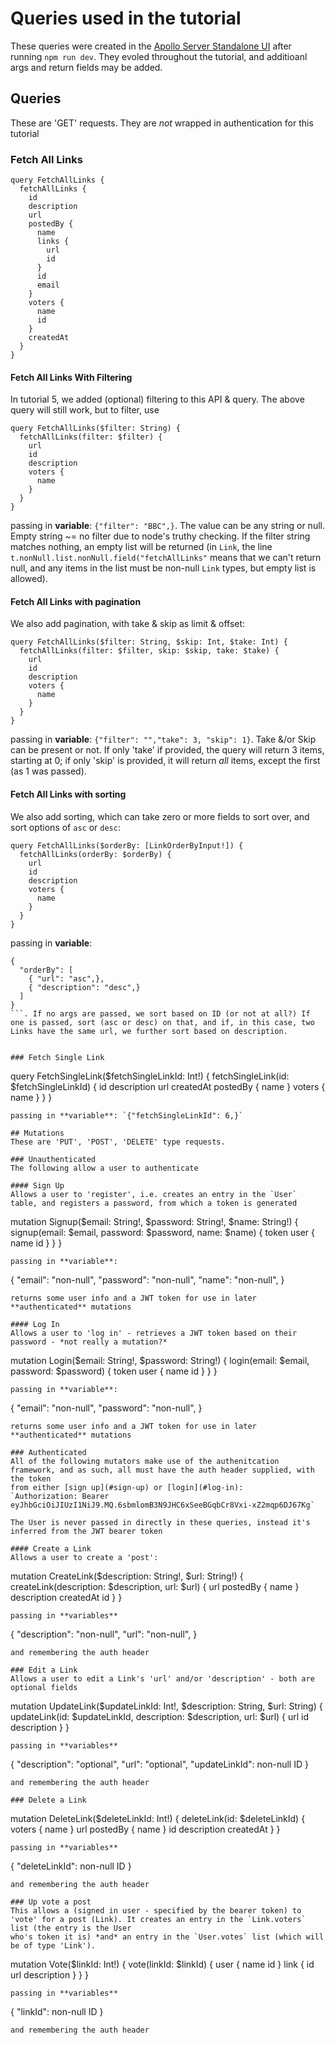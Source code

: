 # Queries used in the tutorial

These queries were created in the [Apollo Server Standalone UI](http://localhost:3000/) after running `npm run dev`. They evoled throughout
the tutorial, and additioanl args and return fields may be added.

## Queries
These are 'GET' requests. They are *not* wrapped in authentication for this tutorial

### Fetch All Links
```
query FetchAllLinks {
  fetchAllLinks {
    id
    description
    url
    postedBy {
      name
      links {
        url
        id
      }
      id
      email
    }
    voters {
      name
      id
    }
    createdAt
  }
}
```

#### Fetch All Links **With Filtering**
In tutorial 5, we added (optional) filtering to this API & query. The above query will still work, but to filter, use
```
query FetchAllLinks($filter: String) {
  fetchAllLinks(filter: $filter) {
    url
    id
    description
    voters {
      name
    }
  }
}
```
passing in **variable**: `{"filter": "BBC",}`. The value can be any string or null. Empty string ~= no filter due to node's truthy checking. If the filter string matches nothing, an empty list will be returned (in `Link`, the line `t.nonNull.list.nonNull.field("fetchAllLinks"` means that we can't return null, and any items in the list must be non-null `Link` types, but empty list is allowed).

#### Fetch All Links **with pagination**
We also add pagination, with take & skip as limit & offset:
```
query FetchAllLinks($filter: String, $skip: Int, $take: Int) {
  fetchAllLinks(filter: $filter, skip: $skip, take: $take) {
    url
    id
    description
    voters {
      name
    }
  }
}
```
passing in **variable**: `{"filter": "","take": 3, "skip": 1}`. Take &/or Skip can be present or not. If only 'take' if provided, the query will return 3 items, starting at 0; if only 'skip' is provided, it will return *all* items, except the first (as 1 was passed).

#### Fetch All Links **with sorting**
We also add sorting, which can take zero or more fields to sort over, and sort options of `asc` or `desc`:
```
query FetchAllLinks($orderBy: [LinkOrderByInput!]) {
  fetchAllLinks(orderBy: $orderBy) {
    url
    id
    description
    voters {
      name
    }
  }
}
```
passing in **variable**: 
```
{
  "orderBy": [
    { "url": "asc",},
    { "description": "desc",}
  ]
}
```. If no args are passed, we sort based on ID (or not at all?) If one is passed, sort (asc or desc) on that, and if, in this case, two Links have the same url, we further sort based on description.


### Fetch Single Link
```
query FetchSingleLink($fetchSingleLinkId: Int!) {
  fetchSingleLink(id: $fetchSingleLinkId) {
    id
    description
    url
    createdAt
    postedBy {
      name
    }
    voters {
      name
    }
  }
}
```
passing in **variable**: `{"fetchSingleLinkId": 6,}`

## Mutations
These are 'PUT', 'POST', 'DELETE' type requests.

### Unauthenticated
The following allow a user to authenticate

#### Sign Up 
Allows a user to 'register', i.e. creates an entry in the `User` table, and registers a password, from which a token is generated

```
mutation Signup($email: String!, $password: String!, $name: String!) {
  signup(email: $email, password: $password, name: $name) {
    token
    user {
      name
      id
    }
  }
}
```
passing in **variable**: 
```
{
  "email": "non-null",
  "password": "non-null",
  "name": "non-null",
}
```
returns some user info and a JWT token for use in later **authenticated** mutations

#### Log In
Allows a user to 'log in' - retrieves a JWT token based on their password - *not really a mutation?*

```
mutation Login($email: String!, $password: String!) {
  login(email: $email, password: $password) {
    token
    user {
      name
      id
    }
  }
}
```
passing in **variable**: 
```
{
  "email": "non-null",
  "password": "non-null",
}
```
returns some user info and a JWT token for use in later **authenticated** mutations

### Authenticated
All of the following mutators make use of the authenitcation framework, and as such, all must have the auth header supplied, with the token
from either [sign up](#sign-up) or [login](#log-in):
`Authorization: Bearer eyJhbGciOiJIUzI1NiJ9.MQ.6sbmlomB3N9JHC6xSeeBGqbCr8Vxi-xZ2mqp6DJ67Kg`

The User is never passed in directly in these queries, instead it's inferred from the JWT bearer token

#### Create a Link
Allows a user to create a 'post':
```
mutation CreateLink($description: String!, $url: String!) {
  createLink(description: $description, url: $url) {
    url
    postedBy {
      name
    }
    description
    createdAt
    id
  }
}
```
passing in **variables**
```
{
  "description": "non-null",
  "url": "non-null",
}
```
and remembering the auth header

### Edit a Link
Allows a user to edit a Link's 'url' and/or 'description' - both are optional fields
```
mutation UpdateLink($updateLinkId: Int!, $description: String, $url: String) {
  updateLink(id: $updateLinkId, description: $description, url: $url) {
    url
    id
    description
  }
}
```
passing in **variables**
```
{
  "description": "optional",
  "url": "optional",
  "updateLinkId": non-null ID
}
```
and remembering the auth header

### Delete a Link
```
mutation DeleteLink($deleteLinkId: Int!) {
  deleteLink(id: $deleteLinkId) {
    voters {
      name
    }
    url
    postedBy {
      name
    }
    id
    description
    createdAt
  }
}
```
passing in **variables**
```
{
  "deleteLinkId": non-null ID
}
```
and remembering the auth header

### Up vote a post
This allows a (signed in user - specified by the bearer token) to 'vote' for a post (Link). It creates an entry in the `Link.voters` list (the entry is the User
who's token it is) *and* an entry in the `User.votes` list (which will be of type 'Link').

```
mutation Vote($linkId: Int!) {
  vote(linkId: $linkId) {
    user {
      name
      id
    }
    link {
      id
      url
      description
    }
  }
}
```
passing in **variables**
```
{
  "linkId": non-null ID
}
```
and remembering the auth header